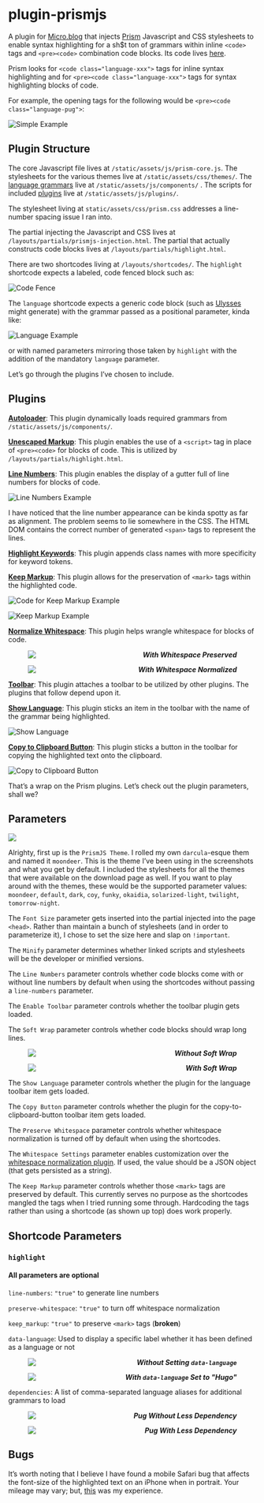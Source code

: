 # plugin-prismjs

A plugin for [Micro.blog](https://micro.blog "Micro.blog") that injects [Prism](https://prismjs.com/ "Prism") Javascript and CSS stylesheets to enable syntax highlighting for a sh$t ton of grammars within inline `<code>` tags and `<pre><code>` combination code blocks. Its code lives [here](https://github.com/moonbuck/plugin-prismjs "plugin-prismjs").

Prism looks for `<code class="language-xxx">` tags for inline syntax highlighting and for `<pre><code class="language-xxx">` tags for syntax highlighting blocks of code.

For example, the opening tags for the following would be `<pre><code class="language-pug">`:

![Simple Example](https://raw.githubusercontent.com/moonbuck/plugin-prismjs/main/no_line_numbers.jpeg)

## Plugin Structure

The core Javascript file lives at `/static/assets/js/prism-core.js`. The stylesheets for the various themes live at `/static/assets/css/themes/`. The [language grammars](https://prismjs.com/#supported-languages "Supported Languages") live at `/static/assets/js/components/` .  The scripts for included [plugins](https://prismjs.com/#plugins "Plugins") live at `/static/assets/js/plugins/`.

The stylesheet living at `static/assets/css/prism.css` addresses a line-number spacing issue I ran into.

The partial injecting the Javascript and CSS lives at `/layouts/partials/prismjs-injection.html`. The partial that actually constructs code blocks lives at `/layouts/partials/highlight.html`.

There are two shortcodes living at `/layouts/shortcodes/`. The `highlight` shortcode expects a labeled, code fenced block such as:

![Code Fence](https://raw.githubusercontent.com/moonbuck/plugin-prismjs/main/code_fence.jpeg)

The `language` shortcode expects a generic code block (such as [Ulysses](https://ulysses.app "Ulysses") might generate) with the grammar passed as a positional parameter, kinda like:

 ![Language Example](https://raw.githubusercontent.com/moonbuck/plugin-prismjs/main/language_example.jpeg)
 
or with named parameters mirroring those taken by `highlight` with the addition of the mandatory `language` parameter.

Let’s go through the plugins I’ve chosen to include.

## Plugins

**[Autoloader](https://prismjs.com/plugins/autoloader/ "Autoloader")**: This plugin dynamically loads required grammars from `/static/assets/js/components/`.

**[Unescaped Markup](https://prismjs.com/plugins/unescaped-markup/ "Unescaped Markup")**: This plugin enables the use of a `<script>` tag in place of `<pre><code>` for blocks of code. This is utilized by `/layouts/partials/highlight.html`.

**[Line Numbers](https://prismjs.com/plugins/line-numbers/ "Line Numbers")**: This plugin enables the display of a gutter full of line numbers for blocks of code.

![Line Numbers Example](https://raw.githubusercontent.com/moonbuck/plugin-prismjs/main/line_numbers_normalized_whitespace.jpeg)

I have noticed that the line number appearance can be kinda spotty as far as alignment. The problem seems to lie somewhere in the CSS. The HTML DOM contains the correct number of generated `<span>` tags to represent the lines.

**[Highlight Keywords](https://prismjs.com/plugins/highlight-keywords/ "Highlight Keywords")**: This plugin appends class names with more specificity for keyword tokens.

**[Keep Markup](https://prismjs.com/plugins/keep-markup/ "Keep Markup")**: This plugin allows for the preservation of `<mark>` tags within the highlighted code.

![Code for Keep Markup Example](https://raw.githubusercontent.com/moonbuck/plugin-prismjs/main/code_for_keep_markup.jpeg)

![Keep Markup Example](https://raw.githubusercontent.com/moonbuck/plugin-prismjs/main/keep_markup.jpeg)

**[Normalize Whitespace](https://prismjs.com/plugins/normalize-whitespace/ "Normalize Whitespace")**: This plugin helps wrangle whitespace for blocks of code.

<figure>
<figcaption style="float: right;"><i><b>With Whitespace Preserved</b></i></figcaption>
<img src="https://raw.githubusercontent.com/moonbuck/plugin-prismjs/main/line_numbers_preserved_whitespace.jpeg" />
</figure>

<figure>
<figcaption style="float: right;"><i><b>With Whitespace Normalized</b></i></figcaption>
<img src="https://raw.githubusercontent.com/moonbuck/plugin-prismjs/main/line_numbers_normalized_whitespace.jpeg" />
</figure>

**[Toolbar](https://prismjs.com/plugins/toolbar/ "Toolbar")**: This plugin attaches a toolbar to be utilized by other plugins. The plugins that follow depend upon it.

**[Show Language](https://prismjs.com/plugins/show-language/ "Show Language")**: This plugin sticks an item in the toolbar with the name of the grammar being highlighted.

![Show Language](https://raw.githubusercontent.com/moonbuck/plugin-prismjs/main/show_language.jpeg)

**[Copy to Clipboard Button](https://prismjs.com/plugins/copy-to-clipboard/ "Copy to Clipboard Button")**: This plugin sticks a button in the toolbar for copying the highlighted text onto the clipboard.

![Copy to Clipboard Button](https://raw.githubusercontent.com/moonbuck/plugin-prismjs/main/copy_to_clipboard_button.jpeg)

That’s a wrap on the Prism plugins. Let’s check out the plugin parameters, shall we?

## Parameters

![](https://raw.githubusercontent.com/moonbuck/plugin-prismjs/main/plugin_parameters.jpeg)

Alrighty, first up is the `PrismJS Theme`. I rolled my own `darcula`-esque them and named it `moondeer`. This is the theme I’ve been using in the screenshots and what you get by default. I included the stylesheets for all the themes that were available on the download page as well. If you want to play around with the themes, these would be the supported parameter values: `moondeer`, `default`, `dark`, `coy`, `funky`, `okaidia`, `solarized-light`, `twilight`, `tomorrow-night`.

The `Font Size` parameter gets inserted into the partial injected into the page `<head>`. Rather than maintain a bunch of stylesheets (and in order to parameterize it), I chose to set the size here and slap on `!important`.

The `Minify` parameter determines whether linked scripts and stylesheets will be the developer or minified versions.

The `Line Numbers` parameter controls whether code blocks come with or without line numbers by default when using the shortcodes without passing a `line-numbers` parameter.

The `Enable Toolbar` parameter controls whether the toolbar plugin gets loaded.

The `Soft Wrap` parameter controls whether code blocks should wrap long lines.

<figure>
<figcaption style="float: right;"><i><b>Without Soft Wrap</b></i></figcaption>
<img src="https://raw.githubusercontent.com/moonbuck/plugin-prismjs/main/no_wrap.jpeg" />
</figure>

<figure>
<figcaption style="float: right;"><i><b>With Soft Wrap</b></i></figcaption>
<img src="https://raw.githubusercontent.com/moonbuck/plugin-prismjs/main/soft_wrap.jpeg" />
</figure>

The `Show Language` parameter controls whether the plugin for the language toolbar item gets loaded.

The `Copy Button` parameter controls whether the plugin for the copy-to-clipboard-button toolbar item gets loaded.

The `Preserve Whitespace` parameter controls whether whitespace normalization is turned off by default when using the shortcodes.

The `Whitespace Settings` parameter enables customization over the [whitespace normalization plugin](https://prismjs.com/plugins/normalize-whitespace/ "Normalize Whitespace"). If used, the value should be a JSON object (that gets persisted as a string).

The `Keep Markup` parameter controls whether those `<mark>` tags are preserved by default. This currently serves no purpose as the shortcodes mangled the tags when I tried running some through. Hardcoding the tags rather than using a shortcode (as shown up top) does work properly.

## Shortcode Parameters

### `highlight`
#### All parameters are optional

`line-numbers`: `"true"` to generate line numbers

`preserve-whitespace`: `"true"` to turn off whitespace normalization

`keep_markup`: `"true"` to preserve `<mark>` tags (**broken**)

`data-language`:  Used to display a specific label whether it has been defined as a language or not

<figure>
<figcaption style="float: right;"><i><b>Without Setting <code>data-language</code></b></i></figcaption>
<img src="https://raw.githubusercontent.com/moonbuck/plugin-prismjs/main/without_data_language.jpeg" />
</figure>

<figure>
<figcaption style="float: right;"><i><b>With <code>data-language</code> Set to "Hugo"</b></i></figcaption>
<img src="https://raw.githubusercontent.com/moonbuck/plugin-prismjs/main/with_data_language.jpeg" />
</figure>

`dependencies`: A list of comma-separated language aliases for additional grammars to load

<figure>
<figcaption style="float: right;"><i><b>Pug Without Less Dependency</b></i></figcaption>
<img src="https://raw.githubusercontent.com/moonbuck/plugin-prismjs/main/without_dependency.jpeg" />
</figure>

<figure>
<figcaption style="float: right;"><i><b>Pug With Less Dependency</b></i></figcaption>
<img src="https://raw.githubusercontent.com/moonbuck/plugin-prismjs/main/with_dependency.jpeg" />
</figure>

## Bugs
It’s worth noting that I believe I have found a mobile Safari bug that affects the font-size of the highlighted text on an iPhone when in portrait. Your mileage may vary; but, [this](https://moondeer.blog/2021/10/30/okay-fk-it.html "iPhone Portrait Bug") was my experience.